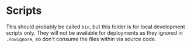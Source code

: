 # Scripts

This should probably be called `bin`, but this folder is for local development scripts only. They
will not be available for deployments as they ignored in `.nowignore`, so don't consume the files
within via source code.
